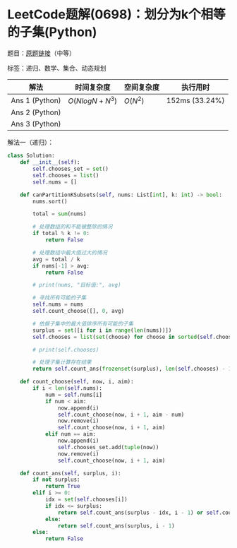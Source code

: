 # LeetCode题解(0698)：划分为k个相等的子集(Python)

题目：[原题链接](https://leetcode-cn.com/problems/partition-to-k-equal-sum-subsets/)（中等）

标签：递归、数学、集合、动态规划

| 解法           | 时间复杂度     | 空间复杂度 | 执行用时       |
| -------------- | -------------- | ---------- | -------------- |
| Ans 1 (Python) | $O(NlogN+N^3)$ | $O(N^2)$   | 152ms (33.24%) |
| Ans 2 (Python) |                |            |                |
| Ans 3 (Python) |                |            |                |

解法一（递归）：

```python
class Solution:
    def __init__(self):
        self.chooses_set = set()
        self.chooses = list()
        self.nums = []

    def canPartitionKSubsets(self, nums: List[int], k: int) -> bool:
        nums.sort()

        total = sum(nums)

        # 处理数组的和不能被整除的情况
        if total % k != 0:
            return False

        # 处理数组中最大值过大的情况
        avg = total / k
        if nums[-1] > avg:
            return False

        # print(nums, "目标值:", avg)

        # 寻找所有可能的子集
        self.nums = nums
        self.count_choose([], 0, avg)

        # 依据子集中的最大值排序所有可能的子集
        surplus = set([i for i in range(len(nums))])
        self.chooses = list(set(choose) for choose in sorted(self.chooses_set, key=lambda x: max(x)))

        # print(self.chooses)

        # 处理子集计算存在结果
        return self.count_ans(frozenset(surplus), len(self.chooses) - 1)

    def count_choose(self, now, i, aim):
        if i < len(self.nums):
            num = self.nums[i]
            if num < aim:
                now.append(i)
                self.count_choose(now, i + 1, aim - num)
                now.remove(i)
                self.count_choose(now, i + 1, aim)
            elif num == aim:
                now.append(i)
                self.chooses_set.add(tuple(now))
                now.remove(i)
                self.count_choose(now, i + 1, aim)

    def count_ans(self, surplus, i):
        if not surplus:
            return True
        elif i >= 0:
            idx = set(self.chooses[i])
            if idx <= surplus:
                return self.count_ans(surplus - idx, i - 1) or self.count_ans(surplus, i - 1)
            else:
                return self.count_ans(surplus, i - 1)
        else:
            return False
```